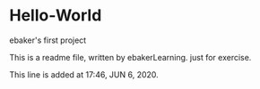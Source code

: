 # Hello-World
ebaker's first project

This is a readme file, written by ebakerLearning. just for exercise.

This line is added at 17:46, JUN 6, 2020.

